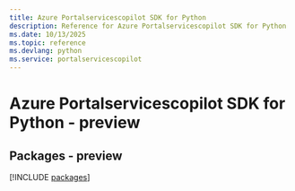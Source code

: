 ```yaml
---
title: Azure Portalservicescopilot SDK for Python
description: Reference for Azure Portalservicescopilot SDK for Python
ms.date: 10/13/2025
ms.topic: reference
ms.devlang: python
ms.service: portalservicescopilot
---
```

# Azure Portalservicescopilot SDK for Python - preview
## Packages - preview
[!INCLUDE [packages](portalservicescopilot-index.md)]